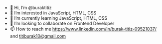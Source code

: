 - 👋 Hi, I’m @buraktitiz
- 👀 I’m interested in JavaScript, HTML, CSS
- 🌱 I’m currently learning JavaScript, HTML, CSS
- 💞️ I’m looking to collaborate on Frontend Developer
- 📫 How to reach me https://www.linkedin.com/in/burak-titiz-09521037/ and titiburak10@gmail.com

<!---
buraktitiz/buraktitiz is a ✨ special ✨ repository because its `README.md` (this file) appears on your GitHub profile.
You can click the Preview link to take a look at your changes.
--->
